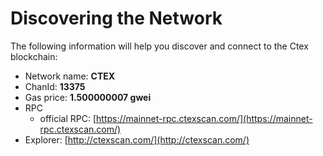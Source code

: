 # Discovering the Network



The following information will help you discover and connect to the Ctex blockchain:  &#x20;

* Network name: **CTEX**
* ChanId: **13375**
* Gas price: **1.500000007 gwei**
* RPC
  * official RPC: [https://mainnet-rpc.ctexscan.com/](https://mainnet-rpc.ctexscan.com/)
* Explorer: [http://ctexscan.com/](http://ctexscan.com/)
